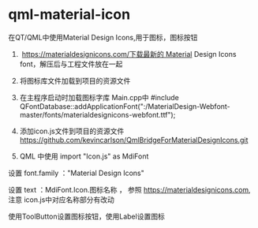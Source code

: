 # qml-material-icon
在QT/QML中使用Material Design Icons,用于图标，图标按钮
1.  https://materialdesignicons.com/下载最新的 Material Design Icons font，解压后与工程文件放在一起

2. 将图标库文件加载到项目的资源文件

3. 在主程序启动时加载图标字库
Main.cpp中
#include <QFontDatabase>
QFontDatabase::addApplicationFont(":/MaterialDesign-Webfont-master/fonts/materialdesignicons-webfont.ttf");

4. 添加icon.js文件到项目的资源文件
   https://github.com/kevincarlson/QmlBridgeForMaterialDesignIcons.git

5. QML 中使用
import  "Icon.js" as MdiFont

设置 font.family ："Material Design Icons"

设置 text ：MdiFont.Icon.图标名称 ， 参照 https://materialdesignicons.com, 注意 icon.js中对应名称部分有改动

使用ToolButton设置图标按钮，使用Label设置图标
